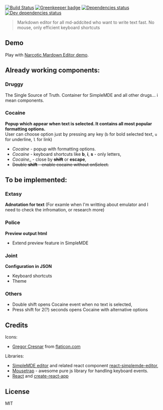 [![Build Status](https://travis-ci.org/fadehelix/narcoticmd.svg?branch=master)](https://travis-ci.org/fadehelix/narcoticmd) 
[![Greenkeeper badge](https://badges.greenkeeper.io/fadehelix/narcoticmd.svg)](https://greenkeeper.io/)
[![Dependencies status](https://david-dm.org/fadehelix/narcoticmd/master/status.svg)](https://david-dm.org/fadehelix/narcoticmd/master)
[![Dev dependencies status](https://david-dm.org/fadehelix/narcoticmd/master/dev-status.svg)](https://david-dm.org/fadehelix/narcoticmd/master?type=dev)


> Markdown editor for all md-addcited who want to write text fast. 
> No mouse, only efficient keyboard shortcuts 

## Demo
Play with [Narcotic Mardown Editor demo](https://fadehelix.github.io/narcoticmd).

## Already working components:
### Druggy
The Single Source of Truth. Container for SimpleMDE and all other drugs... i mean components.

### Cocaine
__Popup which appear when text is selected. It contains all most popular formatting options.__    
User can choose option just by pressing any key (`b` for bold selected text, `u` for underline, `l` for link)
* _Cocaine_ - popup with formatting options.
* _Cocaine_ - keyboard shortcuts like __b__, __i__, __s__ - only letters,
* _Cocaine__ - close by ~~__shift__~~ or __escape__,
* ~~Double __shift__ - enable cocaine without onSelect.~~

## To be implemented:
### Extasy
__Adnotation for text__ (For examle when I'm writting about emulator and I need to check the infromation, or research more)

### Police
__Preview output html__
* Extend preview feature in SimpleMDE

### Joint 
__Configuration in JSON__
* Keyboard shortcuts
* Theme

### Others
* Double shift opens Cocaine event when no text is selected,
* Press shift for 2(?) seconds opens Cocaine with alternative options

## Credits
Icons:
 * [Gregor Cresnar](http://www.flaticon.com/authors/gregor-cresnar) from [flaticon.com](http://www.flaticon.com)
 
Libraries:
 * [SimpleMDE editor](https://simplemde.com/) and related react component [react-simplemde-editor](https://github.com/benrlodge/react-simplemde-editor),
 * [Mousetrap](https://craig.is/killing/mice) - awesome pure js library for handling keyboard events.
 * [React](https://facebook.github.io/react/) and [create-react-app](https://github.com/facebookincubator/create-react-app)

 
## License
MIT